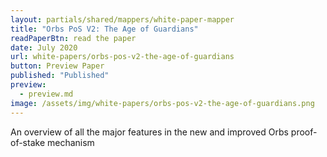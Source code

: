 ```yaml
---
layout: partials/shared/mappers/white-paper-mapper
title: "Orbs PoS V2: The Age of Guardians"
readPaperBtn: read the paper
date: July 2020
url: white-papers/orbs-pos-v2-the-age-of-guardians
button: Preview Paper
published: "Published"
preview:
  - preview.md
image: /assets/img/white-papers/orbs-pos-v2-the-age-of-guardians.png
---
```


An overview of all the major features in the new and improved Orbs proof-of-stake mechanism
